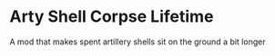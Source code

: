 # Arty Shell Corpse Lifetime

A mod that makes spent artillery shells sit on the ground a bit longer

